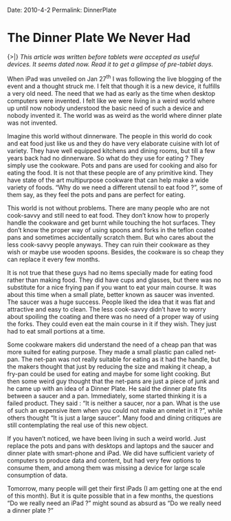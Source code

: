 Date: 2010-4-2
Permalink: DinnerPlate

# The Dinner Plate We Never Had

{>|} _This article was written before tablets were accepted as useful devices. It seems dated now. Read it to get a glimpse of pre-tablet days._

When iPad was unveiled on Jan 27<sup>th</sup> I was following the live blogging of the event and a thought struck me. I felt that though it is a new device, it fulfills a very old need. The need that we had as early as the time when desktop computers were invented. I felt like we were living in a weird world where up until now nobody understood the basic need of such a device and nobody invented it. The world was as weird as the world where dinner plate was not invented.

Imagine this world without dinnerware. The people in this world do cook and eat food just like us and they do have very elaborate cuisine with lot of variety. They have well equipped kitchens and dining rooms, but till a few years back had no dinnerware. So what do they use for eating ? They simply use the cookware. Pots and pans are used for cooking and also for eating the food. It is not that these people are of any primitive kind. They have state of the art multipurpose cookware that can help make a wide variety of foods. “Why do we need a different utensil to eat food ?”, some of them say, as they feel the pots and pans are perfect for eating.

This world is not without problems. There are many people who are not cook-savvy and still need to eat food. They don’t know how to properly handle the cookware and get burnt while touching the hot surfaces. They don’t know the proper way of using spoons and forks in the teflon coated pans and sometimes accidentally scratch them. But who cares about the less cook-savvy people anyways. They can ruin their cookware as they wish or maybe use wooden spoons. Besides, the cookware is so cheap they can replace it every few months.

It is not true that these guys had no items specially made for eating food rather than making food. They did have cups and glasses, but there was no substitute for a nice frying pan if you want to eat your main course. It was about this time when a small plate, better known as saucer was invented. The saucer was a huge success. People liked the idea that it was flat and attractive and easy to clean. The less cook-savvy didn’t have to worry about spoiling the coating and there was no need of a proper way of using the forks. They could even eat the main course in it if they wish. They just had to eat small portions at a time.

Some cookware makers did understand the need of a cheap pan that was more suited for eating purpose. They made a small plastic pan called net-pan. The net-pan was not really suitable for eating as it had the handle, but the makers thought that just by reducing the size and making it cheap, a fry-pan could be used for eating and maybe for some light cooking. But then some weird guy thought that the net-pans are just a piece of junk and he came up with an idea of a Dinner Plate. He said the dinner plate fits between a saucer and a pan. Immediately, some started thinking it is a failed product. They said : “It is neither a saucer, nor a pan. What is the use of such an expensive item when you could not make an omelet in it ?”, while others thought “It is just a large saucer”. Many food and dining critiques are still contemplating the real use of this new object.

If you haven’t noticed, we have been living in such a weird world. Just replace the pots and pans with desktops and laptops and the saucer and dinner plate with smart-phone and iPad. We did have sufficient variety of computers to produce data and content, but had very few options to consume them, and among them was missing a device for large scale consumption of data.

Tomorrow, many people will get their first iPads (I am getting one at the end of this month). But it is quite possible that in a few months, the questions “Do we really need an iPad ?” might sound as absurd as “Do we really need a dinner plate ?”